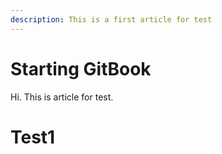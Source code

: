 ```yaml
---
description: This is a first article for test
---
```


# Starting GitBook

Hi. This is article for test.

# Test1